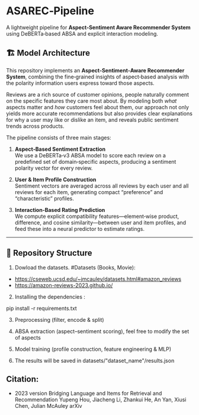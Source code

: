 
# ASAREC‑Pipeline

A lightweight pipeline for **Aspect‑Sentiment Aware Recommender System** using DeBERTa‑based ABSA and explicit interaction modeling.


## 🏗️ Model Architecture

   This repository implements an **Aspect‑Sentiment‑Aware Recommender System**, combining the fine‑grained insights of aspect‑based analysis with the polarity information users express toward those aspects. 
   
   Reviews are a rich source of customer opinions, people naturally comment on the specific features they care most about. By modeling both *what* aspects matter and *how* customers feel about them, our approach not only yields more accurate recommendations but also provides clear explanations for why a user may like or dislike an item, and reveals public sentiment trends across products.

The pipeline consists of three main stages:

1. **Aspect‑Based Sentiment Extraction**  
   We use a DeBERTa‑v3 ABSA model to score each review on a predefined set of domain‑specific aspects, producing a sentiment polarity vector for every review.

2. **User & Item Profile Construction**  
   Sentiment vectors are averaged across all reviews by each user and all reviews for each item, generating compact “preference” and “characteristic” profiles.

3. **Interaction‑Based Rating Prediction**  
   We compute explicit compatibility features—element‑wise product, difference, and cosine similarity—between user and item profiles, and feed these into a neural predictor to estimate ratings.


---

## 📂 Repository Structure

1. Dowload the datasets.
#Datasets (Books, Movie): 
* https://cseweb.ucsd.edu/~jmcauley/datasets.html#amazon_reviews
* https://amazon-reviews-2023.github.io/

2. Installing the dependencies :

  pip install -r requirements.txt

3.  Preprocessing (filter, encode & split)

4. ABSA extraction (aspect–sentiment scoring), feel free to modify the set of aspects

5. Model training (profile construction, feature engineering & MLP)

6. The results will be saved in datasets/"dataset_name"/results.json


## Citation:
* 2023 version
Bridging Language and Items for Retrieval and Recommendation
Yupeng Hou, Jiacheng Li, Zhankui He, An Yan, Xiusi Chen, Julian McAuley
arXiv






